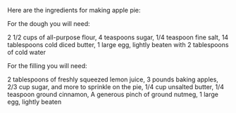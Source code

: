 Here are the ingredients for making apple pie:

For the dough you will need:

2 1/2 cups of all-purpose flour,
4 teaspoons sugar,
1/4 teaspoon fine salt,
14 tablespoons cold diced butter,
1 large egg, lightly beaten with 2 tablespoons of cold water

For the filling you will need:

2 tablespoons of freshly squeezed lemon juice,
3 pounds baking apples, 
2/3 cup sugar, and more to sprinkle on the pie,
1/4 cup unsalted butter,
1/4 teaspoon ground cinnamon,
A generous pinch of ground nutmeg,
1 large egg, lightly beaten

